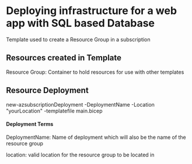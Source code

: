 # Deploying infrastructure for a web app with SQL based Database
Template used to create a Resource Group in a subscription

## Resources created in Template
Resource Group: Container to hold resources for use with other templates

## Resource Deployment

new-azsubscriptionDeployment -DeploymentName -Location "yourLocation" -templatefile main.bicep

#### Deployment Terms
DeploymentName: Name of deployment which will also be the name of the resource group

location: valid location for the resource group to be located in
